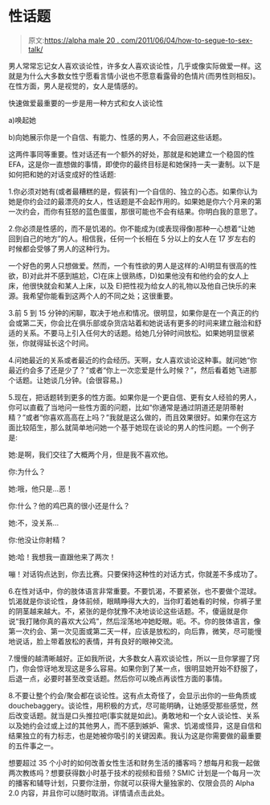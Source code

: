 # 性话题

> 原文:[https://alpha male 20 . com/2011/06/04/how-to-segue-to-sex-talk/](https://alphamale20.com/2011/06/04/how-to-segue-to-sex-talk/)

男人常常忘记女人喜欢谈论性，许多女人喜欢谈论性，几乎或像实际做爱一样。这就是为什么大多数女性宁愿看言情小说也不愿意看露骨的色情片(而男性则相反)。在性方面，男人是视觉的，女人是情感的。

快速做爱最重要的一步是用一种方式和女人谈论性

a)唤起她

b)向她展示你是一个自信、有能力、性感的男人，不会回避这些话题。

这两件事同等重要。性对话还有一个额外的好处，那就是和她建立一个稳固的性 EFA，这是你一直想做的事情，即使你的最终目标是和她保持一夫一妻制。以下是如何把和她的对话变成好的性话题:

1.你必须对她有(或者最糟糕的是，假装有)一个自信的、独立的心态。如果你认为她是你约会过的最漂亮的女人，性话题是不会起作用的。如果她是你六个月来的第一次约会，而你有狂怒的蓝色蛋蛋，那很可能也不会有结果。你明白我的意思了。

2.你必须是性感的，而不是饥渴的。你不能成为(或表现得像)那种一心想着“让她回到自己的地方”的人。相信我，任何一个长相在 5 分以上的女人在 17 岁左右的时候都会受够了男人的这种行为。

一个好色的男人只想做爱。然而，一个有性欲的男人是这样的:A)明显有很高的性欲，B)对此并不感到尴尬，C)在床上很熟练，D)如果他没有和他约会的女人上床，他很快就会和某人上床，以及 E)把性视为给女人的礼物以及他自己快乐的来源。我希望你能看到这两个人的不同之处；这很重要。

3.前 5 到 15 分钟的闲聊，取决于地点和情况。很明显，如果你是在一个真正的约会或第二天，你会比在俱乐部或杂货店站着和她说话有更多的时间来建立融洽和舒适的关系。不要马上引入任何大的话题。给她几分钟时间放松。如果她明显很紧张，你就得延长这个时间。

4.问她最近的关系或者最近的约会经历。天啊，女人喜欢谈论这种事。就问她“你最近约会多了还是少了？”或者“你上一次恋爱是什么时候？”，然后看着她飞进那个话题。让她谈几分钟。(会很容易。)

5.现在，把话题转到更多的性方面。如果你是一个更自信、更有女人经验的男人，你可以直截了当地问一些性方面的问题，比如“你通常是通过阴道还是阴蒂射精？”或者“你喜欢高高在上吗？”我就是这么做的，而且效果很好。如果你在这方面比较陌生，那么就简单地问她一个基于她现在谈论的男人的性问题。一个例子是:

她:是啊，我们交往了大概两个月，但是我不喜欢他。

你:为什么？

她:哦，他只是…恶！

你:什么？他的鸡巴真的很小还是什么？

她:不，没关系…

你:他没让你射精？

她:哈！我想我一直跟他来了两次！

嘣！对话钩点达到，你去比赛。只要保持这种性的对话方式，你就差不多成功了。

6.在性对话中，你的肢体语言非常重要。不要饥渴，不要紧张，也不要做个混球。饥渴就是你谈论性，身体前倾，眼睛睁得大大的，当你盯着她看的时候，你裤子里的阴茎越来越大。不，紧张的是你犹豫不决地谈论这些话题。不，傻逼就是你说“我打赌你真的喜欢大公鸡”，然后淫荡地冲她眨眼。呃。不。你的肢体语言，像第一次约会、第一次见面或第二天一样，应该是放松的，向后靠，微笑，尽可能慢地说话，脸上带着放松的表情，并有良好的眼神交流。

7.慢慢的越清晰越好。正如我所说，大多数女人喜欢谈论性，所以一旦你掌握了窍门，你会惊讶地发现这是多么容易。如果你到了某一点，很明显她开始不舒服了，后退一点，必要时甚至改变话题。然后你可以晚点再谈性方面的事情。

8.不要让整个约会/聚会都在谈论性。这有点太奇怪了，会显示出你的一些角质或 douchebaggery。谈论性，用积极的方式，尽可能明确，让她感受那些感觉，然后改变话题。就当是口头推拉吧(事实就是如此)。勇敢地和一个女人谈论性、关系以及她约会过或上过的其他男人，而不感到嫉妒、需求、饥渴或怪异，这是自信和结果独立的有力标志，也是她被你吸引的关键因素。我认为这是你需要做的最重要的五件事之一。

想要超过 35 个小时的如何改善女性生活和财务生活的播客吗？想每月和我一起做两次教练吗？想要获得数小时基于技术的视频和音频？SMIC 计划是一个每月一次的播客和辅导计划，只要你注册，你就可以获得大量独家的、仅限会员的 Alpha 2.0 内容，并且你可以随时取消。详情请点击此处。